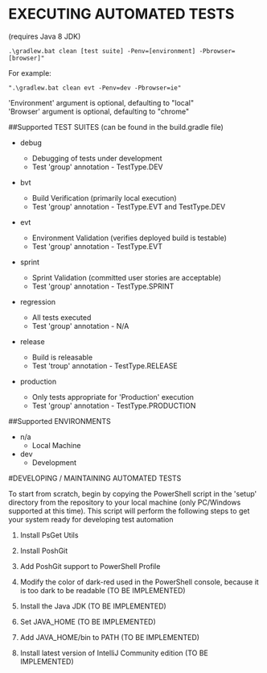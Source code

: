 
# EXECUTING AUTOMATED TESTS
(requires Java 8 JDK)
~~~
.\gradlew.bat clean [test suite] -Penv=[environment] -Pbrowser=[browser]"
~~~
For example:
~~~
".\gradlew.bat clean evt -Penv=dev -Pbrowser=ie"
~~~
'Environment' argument is optional, defaulting to "local"  
'Browser' argument is optional, defaulting to "chrome"  
  
##Supported TEST SUITES
(can be found in the build.gradle file)
  
* debug  
    * Debugging of tests under development
    * Test 'group' annotation - TestType.DEV

* bvt
    * Build Verification (primarily local execution)
    * Test 'group' annotation - TestType.EVT and TestType.DEV
    
* evt
    * Environment Validation (verifies deployed build is testable)
    * Test 'group' annotation - TestType.EVT

* sprint
    * Sprint Validation (committed user stories are acceptable)
    * Test 'group' annotation - TestType.SPRINT
    
* regression
    * All tests executed
    * Test 'group' annotation - N/A
    
* release
    * Build is releasable
    * Test 'troup' annotation - TestType.RELEASE
    
* production
    * Only tests appropriate for 'Production' execution
    * Test 'group' annotation - TestType.PRODUCTION

##Supported ENVIRONMENTS

* n/a
    * Local Machine
* dev
    * Development


#DEVELOPING / MAINTAINING AUTOMATED TESTS

   To start from scratch, begin by copying the PowerShell script in the 'setup' directory from the repository to your local machine (only PC/Windows supported at this time).
   This script will perform the following steps to get your system ready for developing test automation
1.  Install PsGet Utils
2.  Install PoshGit
3.  Add PoshGit support to PowerShell Profile


4.  Modify the color of dark-red used in the PowerShell console, because it is too dark to be readable (TO BE IMPLEMENTED)
5.  Install the Java JDK (TO BE IMPLEMENTED)
6.  Set JAVA_HOME (TO BE IMPLEMENTED)
7.  Add JAVA_HOME/bin to PATH (TO BE IMPLEMENTED)
8.  Install latest version of IntelliJ Community edition (TO BE IMPLEMENTED)